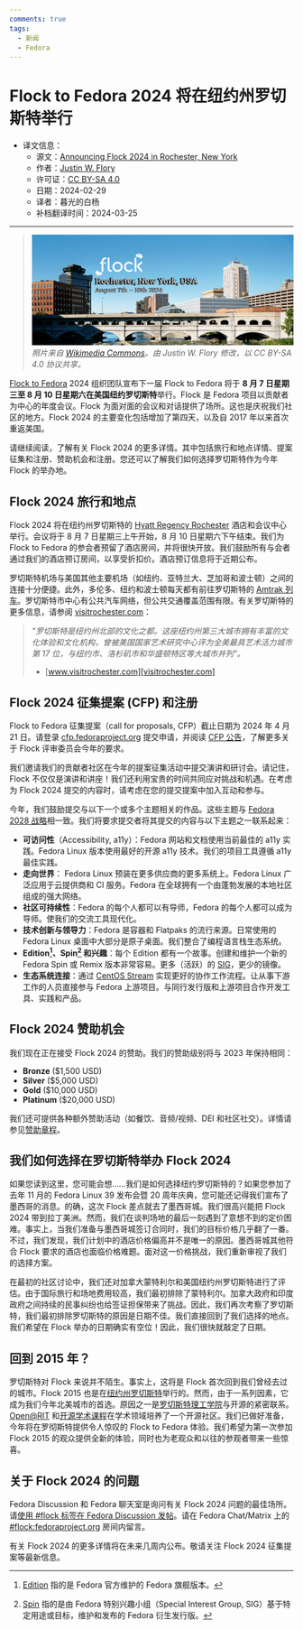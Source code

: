 ```yaml
---
comments: true
tags:
  - 新闻
  - Fedora
---
```


# Flock to Fedora 2024 将在纽约州罗切斯特举行

- 译文信息：
    - 源文：[Announcing Flock 2024 in Rochester, New York](https://fedoramagazine.org/flock-2024-rochester-new-york/)
    - 作者：[Justin W. Flory](https://fedoramagazine.org/author/jflory7/)
    - 许可证：[CC BY-SA 4.0](https://creativecommons.org/licenses/by-sa/4.0/)
    - 日期：2024-02-29
    - 译者：暮光的白杨
    - 补档翻译时间：2024-03-25

----

> ![](./images/2024-03/fedora/flock-2024-1536x650.jpg)  
> *照片来自 [Wikimedia Commons]。由 Justin W. Flory 修改，以 CC BY-SA 4.0 协议共享。*

[Wikimedia Commons]: https://commons.wikimedia.org/wiki/Main_Page
 
[Flock to Fedora] 2024 组织团队宣布下一届 Flock to Fedora 将于 **8 月 7 日星期三至 8 月 10 日星期六在美国纽约罗切斯特**举行。Flock 是 Fedora 项目以贡献者为中心的年度会议。Flock 为面对面的会议和对话提供了场所。这也是庆祝我们社区的地方。Flock 2024 的主要变化包括增加了第四天，以及自 2017 年以来首次重返美国。

[Flock to Fedora]: https://flocktofedora.org/

请继续阅读，了解有关 Flock 2024 的更多详情。其中包括旅行和地点详情、提案征集和注册、赞助机会和注册。您还可以了解我们如何选择罗切斯特作为今年 Flock 的举办地。

## Flock 2024 旅行和地点

Flock 2024 将在纽约州罗切斯特的 [Hyatt Regency Rochester] 酒店和会议中心举行。会议将于 8 月 7 日星期三上午开始，8 月 10 日星期六下午结束。我们为 Flock to Fedora 的参会者预留了酒店房间，并将很快开放。我们鼓励所有与会者通过我们的酒店预订房间，以享受折扣价。酒店预订信息将于近期公布。

[Hyatt Regency Rochester]: https://www.hyatt.com/en-US/hotel/new-york/hyatt-regency-rochester/roche

罗切斯特机场与美国其他主要机场（如纽约、亚特兰大、芝加哥和波士顿）之间的连接十分便捷。此外，多伦多、纽约和波士顿每天都有前往罗切斯特的 [Amtrak 列车]。罗切斯特市中心有公共汽车网络，但公共交通覆盖范围有限。有关罗切斯特的更多信息，请参阅 [visitrochester.com]：

[Amtrak 列车]: https://www.amtrak.com/home.html
[visitrochester.com]: https://www.visitrochester.com/

> *"罗切斯特是纽约州北部的文化之都。这座纽约州第三大城市拥有丰富的文化体验和文化机构，曾被美国国家艺术研究中心评为全美最具艺术活力城市第 17 位，与纽约市、洛杉矶市和华盛顿特区等大城市并列"。*  
> - [www.visitrochester.com][visitrochester.com]

## Flock 2024 征集提案 (CFP) 和注册

Flock to Fedora 征集提案（call for proposals, CFP）截止日期为 2024 年 4 月 21 日。请登录 [cfp.fedoraproject.org] 提交申请，并阅读 [CFP 公告]，了解更多关于 Flock 评审委员会今年的要求。

[cfp.fedoraproject.org]: https://cfp.fedoraproject.org/flock-2024/cfp
[CFP 公告]: https://communityblog.fedoraproject.org/flock-2024-cfp-until-april-21st/

我们邀请我们的贡献者社区在今年的提案征集活动中提交演讲和研讨会。请记住，Flock 不仅仅是演讲和讲座！我们还利用宝贵的时间共同应对挑战和机遇。在考虑为 Flock 2024 提交的内容时，请考虑在您的提交提案中加入互动和参与。

今年，我们鼓励提交与以下一个或多个主题相关的作品。这些主题与 [Fedora 2028 战略]相一致。我们将要求提交者将其提交的内容与以下主题之一联系起来：

[Fedora 2028 战略]: https://discussion.fedoraproject.org/t/fedora-strategy-2028-a-topic-index-for-our-planning-process/46733

- **可访问性**（Accessibility, a11y）：Fedora 网站和文档使用当前最佳的 a11y 实践。Fedora Linux 版本使用最好的开源 a11y 技术。我们的项目工具遵循 a11y 最佳实践。
- **走向世界**： Fedora Linux 预装在更多供应商的更多系统上。Fedora Linux 广泛应用于云提供商和 CI 服务。Fedora 在全球拥有一个由蓬勃发展的本地社区组成的强大网络。
- **社区可持续性**：Fedora 的每个人都可以有导师，Fedora 的每个人都可以成为导师。使我们的交流工具现代化。
- **技术创新与领导力**：Fedora 是容器和 Flatpaks 的流行来源。日常使用的 Fedora Linux 桌面中大部分是原子桌面。我们整合了编程语言栈生态系统。
- **Edition[^1]、Spin[^2] 和兴趣**：每个 Edition 都有一个故事。创建和维护一个新的 Fedora Spin 或 Remix 版本非常容易。更多（活跃）的 [SIG]，更少的镜像。
- **生态系统连接**：通过 [CentOS Stream] 实现更好的协作工作流程。让从事下游工作的人员直接参与 Fedora 上游项目。与同行发行版和上游项目合作开发工具、实践和产品。

[^1]: [Edition] 指的是 Fedora 官方维护的 Fedora 旗舰版本。
[^2]: [Spin] 指的是由 Fedora 特别兴趣小组（Special Interest Group, SIG）基于特定用途或目标，维护和发布的 Fedora 衍生发行版。

[Edition]: https://fedoraproject.org/
[Spin]: https://spins.fedoraproject.org/
[SIG]: https://docs.fedoraproject.org/en-US/fedora-join/
[CentOS Stream]: https://www.centos.org/centos-stream/

## Flock 2024 赞助机会

我们现在正在接受 Flock 2024 的赞助。我们的赞助级别将与 2023 年保持相同：

- **Bronze** ($1,500 USD)
- **Silver** ($5,000 USD)
- **Gold** ($10,000 USD)
- **Platinum** ($20,000 USD)

我们还可提供各种额外赞助活动（如餐饮、音频/视频、DEI 和社区社交）。详情请参见[赞助章程]。

[赞助章程]: https://flocktofedora.org/static/images/sponsor-prospectus-2024.pdf

## 我们如何选择在罗切斯特举办 Flock 2024

如果您读到这里，您可能会想……我们是如何选择纽约罗切斯特的？如果您参加了去年 11 月的 Fedora Linux 39 发布会暨 20 周年庆典，您可能还记得我们宣布了墨西哥的消息。的确，这次 Flock 差点就去了墨西哥城。我们很高兴能把 Flock 2024 带到拉丁美洲。然而，我们在谈判场地的最后一刻遇到了意想不到的定价困难。事实上，当我们准备与墨西哥城签订合同时，我们的目标价格几乎翻了一番。不过，我们发现，我们计划中的酒店价格偏高并不是唯一的原因。墨西哥城其他符合 Flock 要求的酒店也面临价格难题。面对这一价格挑战，我们重新审视了我们的选择方案。

在最初的社区讨论中，我们还对加拿大蒙特利尔和美国纽约州罗切斯特进行了评估。由于国际旅行和场地费用较高，我们最初排除了蒙特利尔。加拿大政府和印度政府之间持续的民事纠纷也给签证担保带来了挑战。因此，我们再次考察了罗切斯特，我们最初排除罗切斯特的原因是日期不佳。我们直接回到了我们选择的地点。我们希望在 Flock 举办的日期确实有空位！因此，我们很快就敲定了日期。

## 回到 2015 年？

罗切斯特对 Flock 来说并不陌生。事实上，这将是 Flock 首次回到我们曾经去过的城市。Flock 2015 也是在[纽约州罗切斯特]举行的。然而，由于一系列因素，它成为我们今年北美城市的首选。原因之一是[罗切斯特理工学院]与开源的紧密联系。[Open@RIT] 和[开源学术课程]在学术领域培养了一个开源社区。我们已做好准备，今年将在罗彻斯特提供令人惊叹的 Flock to Fedora 体验。我们希望为第一次参加 Flock 2015 的观众提供全新的体验，同时也为老观众和以往的参观者带来一些惊喜。

[纽约州罗切斯特]: https://fedoramagazine.org/flock-2015-rochester-institute-of-technology/
[Open@RIT]: https://www.rit.edu/research/open
[开源学术课程]: https://www.rit.edu/study/free-and-open-source-software-and-free-culture-minor
[罗切斯特理工学院]: https://www.rit.edu

## 关于 Flock 2024 的问题

Fedora Discussion 和 Fedora 聊天室是询问有关 Flock 2024 问题的最佳场所。请[使用 #flock 标签在 Fedora Discussion 发帖]。请在 Fedora Chat/Matrix 上的 [#flock:fedoraproject.org] 房间内留言。

有关 Flock 2024 的更多详情将在未来几周内公布。敬请关注 Flock 2024 征集提案等最新信息。

[使用 #flock 标签在 Fedora Discussion 发帖]: https://discussion.fedoraproject.org/tags/c/project/7/flock
[#flock:fedoraproject.org]: https://matrix.to/#/#flock:fedoraproject.org